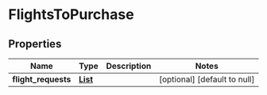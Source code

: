 # FlightsToPurchase
## Properties

Name | Type | Description | Notes
------------ | ------------- | ------------- | -------------
**flight\_requests** | [**List<FlightToPurchase>**](FlightToPurchase.md) |  | [optional] [default to null]



